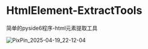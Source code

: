 # HtmlElement-ExtractTools
简单的pyside6程序-html元素提取工具

![PixPin_2025-04-19_22-12-04](https://github.com/user-attachments/assets/aebded60-a602-46c8-82f8-4bde8266a42a)

